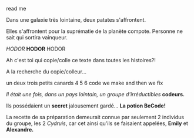 read me

Dans une galaxie très lointaine, deux patates s'affrontent.

Elles s'affrontent pour la suprématie de la planète compote. Personne ne sait qui sortira vainqueur.


*HODOR* **HODOR** HODOR

Ah c'est toi qui copie/colle ce texte dans toutes les histoires?!

A la recherche du copie/colleur...

un deux trois petits canards
4 5 6 code we make and then we fix

*Il était une fois, dans un pays lointain, un groupe d'irréductibles* **__codeurs.__**

Ils possédaient un **secret** jalousement gardé... **__La potion BeCode!__**

La recette de sa préparation demeurait connue par seulement 2 individus du groupe, les 2 *Cydruis*, car cet ainsi qu'ils se faisaient appelées, **Emily** et **Alexandre.**
